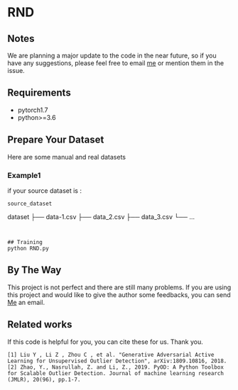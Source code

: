 # RND

## Notes
We are planning a major update to the code in the near future, so if you have any suggestions, please feel free to email [me](ldh1594683@163.com) or mention them in the issue.

## Requirements
* pytorch1.7
* python>=3.6

## Prepare Your Dataset
Here are some manual and real datasets 

### Example1
if your source dataset is :
```
source_dataset
```
dataset
├── data-1.csv
├── data_2.csv
├── data_3.csv
└── ...
```


## Training
python RND.py
```

## By The Way
This project is not perfect and there are still many problems. If you are using this project and would like to give the author some feedbacks, you can send [Me](ldh1594683@163.com) an email.

## Related works
If this code is helpful for you, you can cite these for us. Thank you.
```
[1] Liu Y , Li Z , Zhou C , et al. "Generative Adversarial Active Learning for Unsupervised Outlier Detection", arXiv:1809.10816, 2018.
[2] Zhao, Y., Nasrullah, Z. and Li, Z., 2019. PyOD: A Python Toolbox for Scalable Outlier Detection. Journal of machine learning research (JMLR), 20(96), pp.1-7.
```
